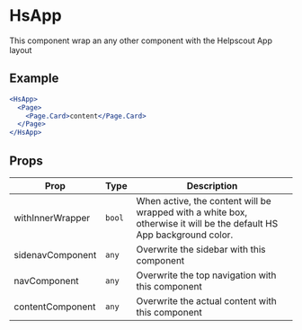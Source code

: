 # HsApp

This component wrap an any other component with the Helpscout App layout

## Example

```jsx
<HsApp>
  <Page>
    <Page.Card>content</Page.Card>
  </Page>
</HsApp>
```

## Props

| Prop             | Type   | Description                                                                                                          |
| ---------------- | ------ | -------------------------------------------------------------------------------------------------------------------- |
| withInnerWrapper | `bool` | When active, the content will be wrapped with a white box, otherwise it will be the default HS App background color. |
| sidenavComponent | `any`  | Overwrite the sidebar with this component                                                                            |
| navComponent     | `any`  | Overwrite the top navigation with this component                                                                     |
| contentComponent | `any`  | Overwrite the actual content with this component                                                                     |
